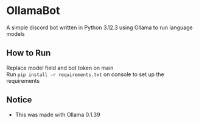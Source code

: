 # OllamaBot

A simple discord bot written in Python 3.12.3 using Ollama to run language models  

## How to Run

Replace model field and bot token on main  
Run ```pip install -r requirements.txt``` on console to set up the requirements  


## Notice
- This was made with Ollama 0.1.39

